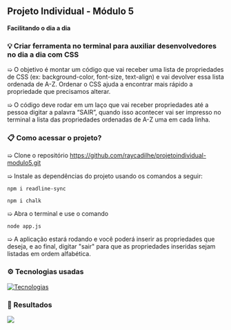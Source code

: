 ## Projeto Individual - Módulo 5

**Facilitando o dia a dia**

### 💡 Criar ferramenta no terminal para auxiliar desenvolvedores no dia a dia com CSS

➯ O objetivo é montar um código que vai receber uma lista de propriedades de CSS (ex: background-color, font-size, text-align) e vai devolver essa lista ordenada de A-Z. Ordenar o CSS ajuda a encontrar mais rápido a propriedade que precisamos alterar.

➯ O código deve rodar em um laço que vai receber propriedades até a pessoa digitar a palavra “SAIR”, quando isso acontecer vai ser impresso no terminal a lista das propriedades ordenadas de A-Z uma em cada linha.

### 📋 Como acessar o projeto?
➯ Clone o repositório https://github.com/raycadilhe/projetoindividual-modulo5.git

➯ Instale as dependências do projeto usando os comandos a seguir:
```
npm i readline-sync
```
```
npm i chalk
```

➯ Abra o terminal e use o comando
```
node app.js
```

➯ A aplicação estará rodando e você poderá inserir as propriedades que deseja, e ao final, digitar "sair" para que as propriedades inseridas sejam listadas em ordem alfabética.

### ⚙ Tecnologias usadas

[![Tecnologias](https://skills.thijs.gg/icons?i=js,nodejs)](https://skills.thijs.gg)

### 📌 Resultados

![](https://i.ibb.co/RQ0F8FS/propriedadesss.png)

